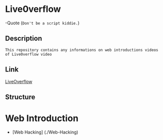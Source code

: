 # Live0verflow 

-Quote	(`Don't be a script kiddie.`)



## Description 
	This repository contains any informations on web introductions videos of Live0verflow video
	
	
## Link

[LiveOverflow](https.//www.youtube.com/c/LiveOverflow)

## Structure

# Web Introduction

* [Web Hacking] (./Web-Hacking)

